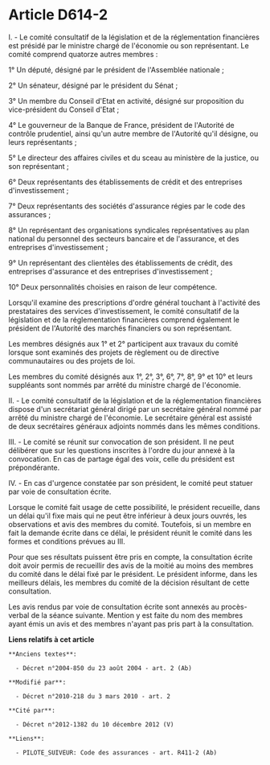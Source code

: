 # Article D614-2

I. - Le comité consultatif de la législation et de la réglementation financières est présidé par le ministre chargé de
l'économie ou son représentant. Le comité comprend quatorze autres membres :

1° Un député, désigné par le président de l'Assemblée nationale ;

2° Un sénateur, désigné par le président du Sénat ;

3° Un membre du Conseil d'Etat en activité, désigné sur proposition du vice-président du Conseil d'Etat ;

4° Le gouverneur de la Banque de France, président de l'Autorité de contrôle prudentiel, ainsi qu'un autre membre de
l'Autorité qu'il désigne, ou leurs représentants ; 

5° Le directeur des affaires civiles et du sceau au ministère de la justice, ou son représentant ;

6° Deux représentants des établissements de crédit et des entreprises d'investissement ;

7° Deux représentants des sociétés d'assurance régies par le code des assurances ;

8° Un représentant des organisations syndicales représentatives au plan national du personnel des secteurs bancaire et de
l'assurance, et des entreprises d'investissement ;

9° Un représentant des clientèles des établissements de crédit, des entreprises d'assurance et des entreprises
d'investissement ;

10° Deux personnalités choisies en raison de leur compétence.

Lorsqu'il examine des prescriptions d'ordre général touchant à l'activité des prestataires des services d'investissement, le
comité consultatif de la législation et de la réglementation financières comprend également le président de l'Autorité des
marchés financiers ou son représentant.

Les membres désignés aux 1° et 2° participent aux travaux du comité lorsque sont examinés des projets de règlement ou de
directive communautaires ou des projets de loi.

Les membres du comité désignés aux 1°, 2°, 3°, 6°, 7°, 8°, 9° et 10° et leurs suppléants sont nommés par arrêté du ministre
chargé de l'économie.

II. - Le comité consultatif de la législation et de la réglementation financières dispose d'un secrétariat général dirigé par
un secrétaire général nommé par arrêté du ministre chargé de l'économie. Le secrétaire général est assisté de deux
secrétaires généraux adjoints nommés dans les mêmes conditions.

III. - Le comité se réunit sur convocation de son président. Il ne peut délibérer que sur les questions inscrites à l'ordre
du jour annexé à la convocation. En cas de partage égal des voix, celle du président est prépondérante.

IV. - En cas d'urgence constatée par son président, le comité peut statuer par voie de consultation écrite.

Lorsque le comité fait usage de cette possibilité, le président recueille, dans un délai qu'il fixe mais qui ne peut être
inférieur à deux jours ouvrés, les observations et avis des membres du comité. Toutefois, si un membre en fait la demande
écrite dans ce délai, le président réunit le comité dans les formes et conditions prévues au III.

Pour que ses résultats puissent être pris en compte, la consultation écrite doit avoir permis de recueillir des avis de la
moitié au moins des membres du comité dans le délai fixé par le président. Le président informe, dans les meilleurs délais,
les membres du comité de la décision résultant de cette consultation.

Les avis rendus par voie de consultation écrite sont annexés au procès-verbal de la séance suivante. Mention y est faite du
nom des membres ayant émis un avis et des membres n'ayant pas pris part à la consultation.

**Liens relatifs à cet article**

	**Anciens textes**:

	  - Décret n°2004-850 du 23 août 2004 - art. 2 (Ab)

	**Modifié par**:

	  - Décret n°2010-218 du 3 mars 2010 - art. 2

	**Cité par**:

	  - Décret n°2012-1382 du 10 décembre 2012 (V)

	**Liens**:

	  - PILOTE_SUIVEUR: Code des assurances - art. R411-2 (Ab)
